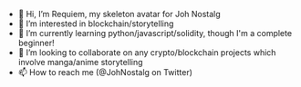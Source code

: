 - 👋 Hi, I’m Requiem, my skeleton avatar for Joh Nostalg
- 👀 I’m interested in blockchain/storytelling
- 🌱 I’m currently learning python/javascript/solidity, though I'm a complete beginner!
- 💞️ I’m looking to collaborate on any crypto/blockchain projects which involve manga/anime storytelling
- 📫 How to reach me (@JohNostalg on Twitter)

<!---
JohNostalg/JohNostalg is a ✨ special ✨ repository because its `README.md` (this file) appears on your GitHub profile.
You can click the Preview link to take a look at your changes.
--->
